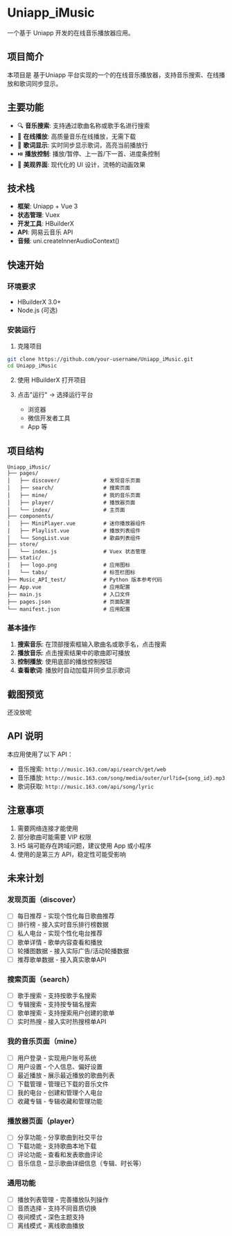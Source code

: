 # Uniapp_iMusic

一个基于 Uniapp 开发的在线音乐播放器应用。

## 项目简介

本项目是 基于Uniapp 平台实现的一个的在线音乐播放器，支持音乐搜索、在线播放和歌词同步显示。

## 主要功能

- 🔍 **音乐搜索**: 支持通过歌曲名称或歌手名进行搜索
- 🎵 **在线播放**: 高质量音乐在线播放，无需下载
- 📝 **歌词显示**: 实时同步显示歌词，高亮当前播放行
- ⏯️ **播放控制**: 播放/暂停、上一首/下一首、进度条控制
- 🎨 **美观界面**: 现代化的 UI 设计，流畅的动画效果

## 技术栈

- **框架**: Uniapp + Vue 3
- **状态管理**: Vuex
- **开发工具**: HBuilderX
- **API**: 网易云音乐 API
- **音频**: uni.createInnerAudioContext()

## 快速开始

### 环境要求

- HBuilderX 3.0+
- Node.js (可选)

### 安装运行

1. 克隆项目
```bash
git clone https://github.com/your-username/Uniapp_iMusic.git
cd Uniapp_iMusic
```

2. 使用 HBuilderX 打开项目

3. 点击"运行" -> 选择运行平台
   - 浏览器
   - 微信开发者工具
   - App 等

## 项目结构

```
Uniapp_iMusic/
├── pages/
│   ├── discover/              # 发现音乐页面
│   ├── search/                # 搜索页面
│   ├── mine/                  # 我的音乐页面
│   ├── player/                # 播放器页面
│   └── index/                 # 主页面
├── components/
│   ├── MiniPlayer.vue         # 迷你播放器组件
│   ├── Playlist.vue           # 播放列表组件
│   └── SongList.vue           # 歌曲列表组件
├── store/
│   └── index.js               # Vuex 状态管理
├── static/
│   ├── logo.png               # 应用图标
│   └── tabs/                  # 标签栏图标
├── Music_API_test/            # Python 版本参考代码
├── App.vue                    # 应用配置
├── main.js                    # 入口文件
├── pages.json                 # 页面配置
└── manifest.json              # 应用配置
```

### 基本操作

1. **搜索音乐**: 在顶部搜索框输入歌曲名或歌手名，点击搜索
2. **播放音乐**: 点击搜索结果中的歌曲即可播放
3. **控制播放**: 使用底部的播放控制按钮
4. **查看歌词**: 播放时自动加载并同步显示歌词

## 截图预览

还没放呢

## API 说明

本应用使用了以下 API：

- 音乐搜索: `http://music.163.com/api/search/get/web`
- 音乐播放: `http://music.163.com/song/media/outer/url?id={song_id}.mp3`
- 歌词获取: `http://music.163.com/api/song/lyric`

## 注意事项

1. 需要网络连接才能使用
2. 部分歌曲可能需要 VIP 权限
3. H5 端可能存在跨域问题，建议使用 App 或小程序
4. 使用的是第三方 API，稳定性可能受影响

## 未来计划

### 发现页面（discover）
- [ ] 每日推荐 - 实现个性化每日歌曲推荐
- [ ] 排行榜 - 接入实时音乐排行榜数据
- [ ] 私人电台 - 实现个性化电台推荐
- [ ] 歌单详情 - 歌单内容查看和播放
- [ ] 轮播图数据 - 接入实际广告/活动轮播数据
- [ ] 推荐歌单数据 - 接入真实歌单API

### 搜索页面（search）
- [ ] 歌手搜索 - 支持按歌手名搜索
- [ ] 专辑搜索 - 支持按专辑名搜索
- [ ] 歌单搜索 - 支持搜索用户创建的歌单
- [ ] 实时热搜 - 接入实时热搜榜单API

### 我的音乐页面（mine）
- [ ] 用户登录 - 实现用户账号系统
- [ ] 用户设置 - 个人信息、偏好设置
- [ ] 最近播放 - 展示最近播放的歌曲列表
- [ ] 下载管理 - 管理已下载的音乐文件
- [ ] 我的电台 - 创建和管理个人电台
- [ ] 收藏专辑 - 专辑收藏和管理功能

### 播放器页面（player）
- [ ] 分享功能 - 分享歌曲到社交平台
- [ ] 下载功能 - 支持歌曲本地下载
- [ ] 评论功能 - 查看和发表歌曲评论
- [ ] 音乐信息 - 显示歌曲详细信息（专辑、时长等）

### 通用功能
- [ ] 播放列表管理 - 完善播放队列操作
- [ ] 音质选择 - 支持不同音质切换
- [ ] 夜间模式 - 深色主题支持
- [ ] 离线模式 - 离线歌曲播放
